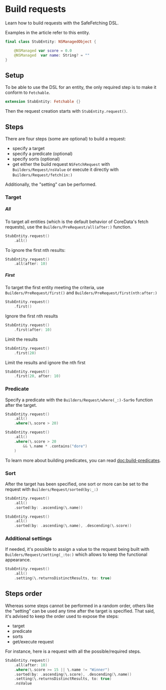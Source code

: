 # Build requests

Learn how to build requests with the SafeFetching DSL.

Examples in the article refer to this entity.

```swift
final class StubEntity: NSManagedObject {

    @NSManaged var score = 0.0
    @NSManaged  var name: String? = ""
}
```

## Setup

To be able to use the DSL for an entity, the only required step is to make it conform to `Fetchable`.

```swift
extension StubEntity: Fetchable {}
```

Then the request creation starts with `StubEntity.request()`.

## Steps
There are four steps (some are optional) to build a request:
- specify a target
- specify a predicate (optional)
- specify sorts (optional)
- get either the build request `NSFetchRequest` with ``Builders/Request/nsValue`` or execute it directly with ``Builders/Request/fetch(in:)``

Additionally, the "setting" can be performed.

### Target

##### All
To target all entities (which is the default behavior of CoreData's fetch requests), use the ``Builders/PreRequest/all(after:)`` function.

```swift
StubEntity.request()
    .all()
```

To ignore the first nth results:

```swift
StubEntity.request()
    .all(after: 10)
```

##### First
To target the first entity meeting the criteria, use ``Builders/PreRequest/first()`` and ``Builders/PreRequest/first(nth:after:)``

```swift
StubEntity.request()
    .first()
```

Ignore the first nth results

```swift
StubEntity.request()
    .first(after: 10)
```

Limit the results

```swift
StubEntity.request()
    .first(20)
```

Limit the results and ignore the nth first

```swift
StubEntity.request()
    .first(20, after: 10)
```

### Predicate

Specify a predicate with the ``Builders/Request/where(_:)-5ar9o`` function after the target.

```swift
StubEntity.request()
    .all()
    .where(\.score > 20)
```

```swift
StubEntity.request()
    .all()
    .where(\.score > 20
        && \.name * .contains("dore")
    )
```

To learn more about building predicates, you can read <doc:build-predicates>.

### Sort
After the target has been specified, one sort or more can be set to the request with ``Builders/Request/sorted(by:_:)``

```swift
StubEntity.request()
    .all()
    .sorted(by: .ascending(\.name))
```

```swift
StubEntity.request()
    .all()
    .sorted(by: .ascending(\.name), .descending(\.score))
```

### Additional settings
If needed, it's possible to assign a value to the request being built with ``Builders/Request/setting(_:to:)`` which allows to keep the functional appearance.

```swift
StubEntity.request()
    .all()
    .setting(\.returnsDistinctResults, to: true)
```

## Steps order
Whereas some steps cannot be performed in a random order, others like the "setting" can be used any time after the target is specified. That said, it's advised to keep the order used to expose the steps:

- target
- predicate
- sorts
- get/execute request

For instance, here is a request with all the possible/required steps.

```swift
StubEntity.request()
    .all(after: 10)
    .where(\.score >= 15 || \.name != "Winner")
    .sorted(by: .ascending(\.score), .descending(\.name))
    .setting(\.returnsDistinctResults, to: true)
    .nsValue
```
